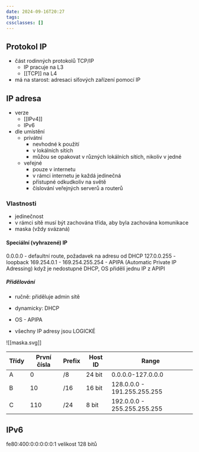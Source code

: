 ```yaml
---
date: 2024-09-16T20:27
tags: 
cssclasses: []
---
```

## Protokol IP
- část rodinných protokolů TCP/IP
	- IP pracuje na L3
	- [[TCP]] na L4
- má na starost: adresaci síťových zařízení pomocí IP
## IP adresa
- verze
	- [[IPv4]]
	- IPv6
- dle umístění
	- privátní
		- nevhodné k použití
		- v lokálních sítích
		- můžou se opakovat v různých lokálních sítích, nikoliv v jedné
	- veřejné
		- pouze v internetu
		- v rámci internetu je každá jedinečná
		- přístupné odkudkoliv na světě
		- číslování veřejných serverů a routerů
### Vlastnosti
- jedinečnost
- v rámci sítě musí být zachována třída, aby byla zachována komunikace
- maska (vždy svázaná)

#### Speciální (vyhrazené) IP
0.0.0.0 - defaultní route, požadavek na adresu od DHCP
127.0.0.255 - loopback
169.254.0.1 - 169.254.255.254 - APIPA (Automatic Private IP Adressing)
	když je nedostupné DHCP, OS přidělí jednu IP z APIPI
##### Přidělování
- ručně: přiděluje admin sítě
- dynamicky: DHCP
- OS - APIPA

- všechny IP adresy jsou LOGICKÉ


![[maska.svg]]

| Třídy | První čísla | Prefix | Host ID | Range                       |
| ----- | ----------- | ------ | ------- | --------------------------- |
| A     | 0           | /8     | 24 bit  | 0.0.0.0-127.0.0.0           |
| B     | 10          | /16    | 16 bit  | 128.0.0.0 - 191.255.255.255 |
| C     | 110         | /24    | 8 bit   | 192.0.0.0 - 255.255.255.255 |

## IPv6
fe80:400:0:0:0:0:0:1 velikost 128 bitů

